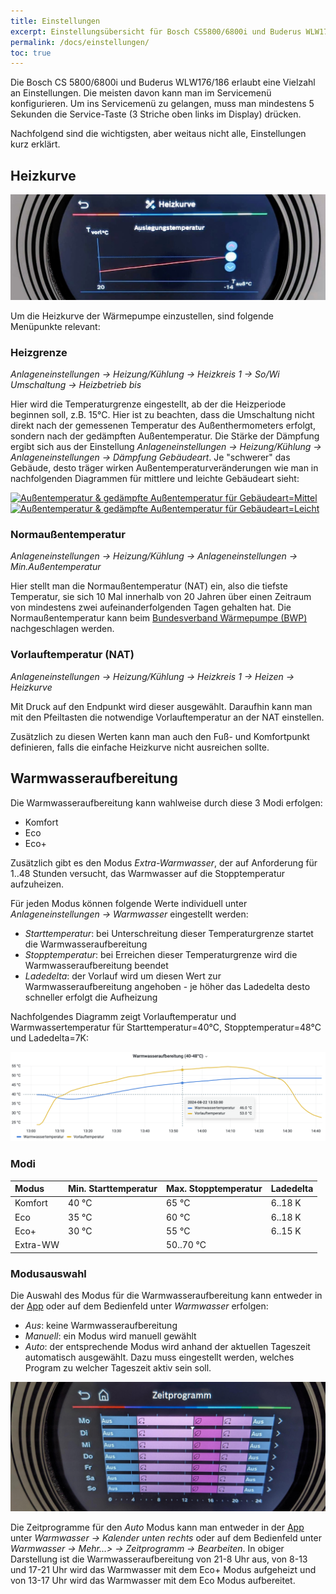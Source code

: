 ```yaml
---
title: Einstellungen
excerpt: Einstellungsübersicht für Bosch CS5800/6800i und Buderus WLW176/186 Wärmepumpen, inkl. Heizkurve, Warmwasseraufbereitung, ...
permalink: /docs/einstellungen/
toc: true
---
```


Die Bosch CS 5800/6800i und Buderus WLW176/186 erlaubt eine Vielzahl an Einstellungen. Die meisten davon kann man im Servicemenü konfigurieren.
Um ins Servicemenü zu gelangen, muss man mindestens 5 Sekunden die Service-Taste (3 Striche oben links im Display) drücken.

Nachfolgend sind die wichtigsten, aber weitaus nicht alle, Einstellungen kurz erklärt.

## Heizkurve

[![Endpunkteinstellung der Heizkurve](/assets/images/Einstellung-Heizkurvenendpunkt.jpg)](/assets/images/Einstellung-Heizkurvenendpunkt.jpg)

Um die Heizkurve der Wärmepumpe einzustellen, sind folgende Menüpunkte relevant:

### Heizgrenze

_Anlageneinstellungen &rarr; Heizung/Kühlung &rarr; Heizkreis&nbsp;1 &rarr; So/Wi Umschaltung &rarr; Heizbetrieb&nbsp;bis_

Hier wird die Temperaturgrenze eingestellt, ab der die Heizperiode beginnen soll, z.B. 15°C.
Hier ist zu beachten, dass die Umschaltung nicht direkt nach der gemessenen Temperatur des Außenthermometers erfolgt, sondern nach der gedämpften Außentemperatur.
Die Stärke der Dämpfung ergibt sich aus der Einstellung _Anlageneinstellungen &rarr; Heizung/Kühlung &rarr; Anlageneinstellungen &rarr; Dämpfung&nbsp;Gebäudeart_.
Je "schwerer" das Gebäude, desto träger wirken Außentemperaturveränderungen wie man in nachfolgenden Diagrammen für mittlere und leichte Gebäudeart sieht:

[![Außentemperatur & gedämpfte Außentemperatur für Gebäudeart=Mittel](/assets/images/Einstellung-GebäudeartMittel.png)](/assets/images/Einstellung-GebäudeartMittel.png)
[![Außentemperatur & gedämpfte Außentemperatur für Gebäudeart=Leicht](/assets/images/Einstellung-GebäudeartLeicht.png)](/assets/images/Einstellung-GebäudeartLeicht.png)

### Normaußentemperatur

_Anlageneinstellungen &rarr; Heizung/Kühlung &rarr; Anlageneinstellungen &rarr; Min.Außentemperatur_

Hier stellt man die Normaußentemperatur (NAT) ein, also die tiefste Temperatur, sie sich 10 Mal innerhalb von 20 Jahren über einen Zeitraum von mindestens zwei aufeinanderfolgenden Tagen gehalten hat. Die Normaußentemperatur kann beim [Bundesverband Wärmepumpe (BWP)](https://www.waermepumpe.de/normen-technik/klimakarte/) nachgeschlagen werden.

### Vorlauftemperatur (NAT)

_Anlageneinstellungen &rarr; Heizung/Kühlung &rarr; Heizkreis&nbsp;1 &rarr; Heizen &rarr; Heizkurve_

Mit Druck auf den Endpunkt wird dieser ausgewählt. Daraufhin kann man mit den Pfeiltasten die notwendige Vorlauftemperatur an der NAT einstellen.

Zusätzlich zu diesen Werten kann man auch den Fuß- und Komfortpunkt definieren, falls die einfache Heizkurve nicht ausreichen sollte.

## Warmwasseraufbereitung

Die Warmwasseraufbereitung kann wahlweise durch diese 3 Modi erfolgen:

- Komfort
- Eco
- Eco+

Zusätzlich gibt es den Modus _Extra-Warmwasser_, der auf Anforderung für 1..48 Stunden versucht, das Warmwasser auf die Stopptemperatur aufzuheizen.

Für jeden Modus können folgende Werte individuell unter _Anlageneinstellungen &rarr; Warmwasser_ eingestellt werden:

- _Starttemperatur_: bei Unterschreitung dieser Temperaturgrenze startet die Warmwasseraufbereitung
- _Stopptemperatur_: bei Erreichen dieser Temperaturgrenze wird die Warmwasseraufbereitung beendet
- _Ladedelta_: der Vorlauf wird um diesen Wert zur Warmwasseraufbereitung angehoben - je höher das Ladedelta desto schneller erfolgt die Aufheizung

Nachfolgendes Diagramm zeigt Vorlauftemperatur und Warmwassertemperatur für Starttemperatur=40°C, Stopptemperatur=48°C und Ladedelta=7K:

[![Warmwassertemperatur & Vorlauftemperatur](/assets/images/Einstellung-Warmwasseraufbereitung.png)](/assets/images/Einstellung-Warmwasseraufbereitung.png)

### Modi

| Modus    | Min. Starttemperatur | Max. Stopptemperatur | Ladedelta |
| :------- | :------------------- | :------------------- | :-------- |
| Komfort  | 40 °C                | 65 °C                | 6..18 K   |
| Eco      | 35 °C                | 60 °C                | 6..18 K   |
| Eco+     | 30 °C                | 55 °C                | 6..15 K   |
| Extra-WW |                      | 50..70 °C            |           |

### Modusauswahl

Die Auswahl des Modus für die Warmwasseraufbereitung kann entweder in der [App](/docs/app/) oder auf dem Bedienfeld unter _Warmwasser_ erfolgen:

- _Aus_: keine Warmwasseraufbereitung
- _Manuell_: ein Modus wird manuell gewählt
- _Auto_: der entsprechende Modus wird anhand der aktuellen Tageszeit automatisch ausgewählt.
  Dazu muss eingestellt werden, welches Program zu welcher Tageszeit aktiv sein soll.

[![Zeitprogramm am UI-800](/assets/images/UI800-Zeitprogramm.jpg)](/assets/images/UI800-Zeitprogramm.jpg)

Die Zeitprogramme für den _Auto_ Modus kann man entweder in der [App](/docs/app/) unter _Warmwasser &rarr; Kalender unten rechts_ oder auf dem Bedienfeld unter _Warmwasser &rarr; Mehr...> &rarr; Zeitprogramm &rarr; Bearbeiten_.
In obiger Darstellung ist die Warmwasseraufbereitung von 21-8 Uhr aus, von 8-13 und 17-21 Uhr wird das Warmwasser mit dem Eco+ Modus aufgeheizt und von 13-17 Uhr wird das Warmwasser mit dem Eco Modus aufbereitet.
